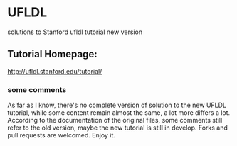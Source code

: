 # UFLDL
solutions to Stanford ufldl tutorial new version
## Tutorial Homepage: 
http://ufldl.stanford.edu/tutorial/
### some comments
As far as I know, there's no complete version of solution to the new UFLDL tutorial,
while some content remain almost the same, a lot more differs a lot.
According to the documentation of the original files, some comments still refer to the old version,
maybe the new tutorial is still in develop.
Forks and pull requests are welcomed.
Enjoy it.
